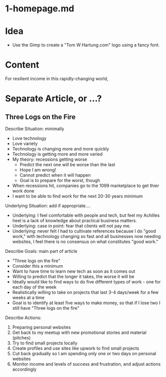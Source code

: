 
# 1-homepage.md

# Idea

- Use the Gimp to create a "Tom W Hartung.com" logo using a fancy font.

# Content

For resilient income in this rapidly-changing world,


# Separate Article, or ...?

 Three Logs on the Fire
------------------------

Describe Situation: minimally
- Love technology
- Love variety
- Technology is changing more and more quickly
- Technology is getting more and more varied
- My theory: recessions getting worse
  - Predict the next one will be worse than the last
  - Hope I am wrong!
  - Cannot predict when it will happen
  - Goal is to prepare for the worst, though
- When recessions hit, companies go to the 1099 marketplace to get thier work done
- I want to be able to find work for the next 20-30 years minimum

Underlying Situation: add if appropriate....
- Underlying: I feel comfortable with people and tech, but feel my Achilles heel
   is a lack of knowledge about practical business matters.
- Underlying: case in point: fear that clients will not pay me.
- Underlying: never felt I had to cultivate references because I do "good work,"
   with technology changing so fast and all businesses now needing websites, I feel
   there is no consensus on what constitutes "good work."

Describe Goals: main part of article
- "Three logs on the fire"
- Consider this a minimum
- Want to have time to learn new tech as soon as it comes out
- Willing to predict that the longer it takes, the worse it will be
- Ideally would like to find ways to do five different types of work - one for each day of the week
- Realistically willing to take on projects that last 3-4 days/week for a few weeks at a time
- Goal is to identify at least five ways to make money, so that if I lose two I still have
  "Three logs on the fire"

Describe Actions:
1. Preparing personal websites
2. Get back to my meetup with new promotional stories and material (pitches)
3. Try to find small projects locally
4. Create profiles and use sites like upwork to find small projects
5. Cut back gradually so I am spending only one or two days on personal websites
6. Monitor income and levels of success and frustration, and adjust actions accordingly

